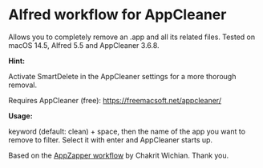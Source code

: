 # Alfred workflow for AppCleaner

Allows you to completely remove an .app and all its related files.
Tested on macOS 14.5, Alfred 5.5 and AppCleaner 3.6.8.

**Hint:**

Activate SmartDelete in the AppCleaner settings for a more thorough removal.

Requires AppCleaner (free): https://freemacsoft.net/appcleaner/

**Usage:**

keyword (default: clean) + space, then the name of the app you want to remove to filter. Select it with enter and AppCleaner starts up.

Based on the [AppZapper workflow](https://github.com/chakrit/alfred-appzapper) by Chakrit Wichian. Thank you.



